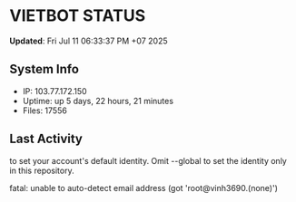 # VIETBOT STATUS
**Updated**: Fri Jul 11 06:33:37 PM +07 2025

## System Info
- IP: 103.77.172.150
- Uptime: up 5 days, 22 hours, 21 minutes
- Files: 17556

## Last Activity

to set your account's default identity.
Omit --global to set the identity only in this repository.

fatal: unable to auto-detect email address (got 'root@vinh3690.(none)')
